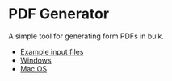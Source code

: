 # PDF Generator

A simple tool for generating form PDFs in bulk.
 - [Example input files](example_files)
 - [Windows](https://github.com/ScriptAndTonic/pdf_generator/releases/latest/download/pdf_generator-1.0.0.Setup.exe)
 - [Mac OS](https://github.com/ScriptAndTonic/pdf_generator/releases/latest/download/pdf_generator-darwin-x64-1.0.0.zip)
